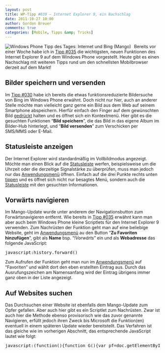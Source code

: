 ```yaml
---
layout: post
title: WP-Tipp #039 – Internet Explorer 9, ein Nachschlag
date: 2011-10-27 10:00
author: Gordon Breuer
comments: true
categories: [Mobile, Tipps &amp; Tricks]
---
```

<p><img style="margin: 0px 10px 0px 0px; display: inline; float: left" title="" alt="Windows Phone Tipp des Tages: Internet und Bing (Mango)" align="left" src="http://anheledirwp.blob.core.windows.net/wordpress/2011/10/internetmg2.png" /></p>  <p>Bereits vor einer Woche habe ich in <a href="/post/2011/10/21/WP-Tipp-035-&ndash;-Internet-Explorer-9.aspx">Tipp #035</a> die wichtigsten, neuen Funktionen des Internet Explorer 9 auf dem Windows Phone vorgestellt. Heute gibt es einen Nachschlag mit weiteren Tipps rund um den schnellsten Mobilbrowser derzeit auf dem Markt!</p>  <h2 class="clear">Bilder speichern und versenden</h2>  <p>Im <a href="/post/2011/10/14/WP-Tipp-030-&ndash;-bing-findet-mehr-als-nur-Websites.aspx">Tipp #030</a> habe ich bereits die etwas funktionsreduzierte Bildersuche von Bing im Windows Phone erwähnt. Doch nicht nur hier, auch an anderer Stelle möchte man vielleicht ganz gerne ein Bild aus dem Web auf seinem Smartphone abspeichern. Hierfür einfach den Finger auf dem gewünschten Bild <a href="/post/2011/09/12/WP7-Tipp-007-%E2%80%93-Standard-Gesten.aspx">gedrückt</a> halten und es öffnet sich ein Kontextmenü. Hier gibt es die gesuchten Funktionen “<strong>Bild speichern</strong>”, die das Bild in das eigene Album im Bilder-Hub hinterlegt, und “<strong>Bild versenden</strong>” zum Verschicken per SMS/MMS oder E-Mail. </p>  <h2>Statusleiste anzeigen</h2>  <p>Der Internet Explorer wird standardmäßig im Vollbildmodus angezeigt. Möchte man einen Blick auf die <a href="/post/2011/09/07/WP7-Tipp-004-&ndash;-Signalstarke-Ladezustand-der-Batterie-und-andere-Infos.aspx">Statusleiste</a> werfen, beispielsweise um die Uhrzeit oder die derzeitige Signalstärke zu überprüfen, muss man jedoch nur das <a href="/post/2011/09/05/WP7-Tipp-002-%E2%80%93-Das-Anwendungs-und-Kontextmenu.aspx">Anwendungsmenü</a> öffnen. Einfach auf die drei Punkte rechts unten <a href="/post/2011/09/12/WP7-Tipp-007-%E2%80%93-Standard-Gesten.aspx">tippen</a> und es öffnet sich nicht nur besagtes Menü, sondern auch die <a href="/post/2011/09/07/WP7-Tipp-004-&ndash;-Signalstarke-Ladezustand-der-Batterie-und-andere-Infos.aspx">Statusleiste</a> mit den gesuchten Informationen.</p>  <h2>Vorwärts navigieren</h2>  <p>Im Mango-Update wurde unter anderem der Navigationsbutton zum Forwärtsnavigieren entfernt. Wie bereits in <a href="/post/2011/10/21/WP-Tipp-035-&ndash;-Internet-Explorer-9.aspx">Tipp #035</a> erwähnt kann man aber auch beim Windows Phone kleine Scriptlets für den Internet Explorer 9 verwenden. Zum Nachrüsten der Funktion geht man auf eine beliebige Website, geht im <a href="/post/2011/09/05/WP7-Tipp-002-%E2%80%93-Das-Anwendungs-und-Kontextmenu.aspx">Anwendungsmenü</a> au den Button “<strong>Zu Favoriten hinzufügen</strong>”, gibt als <strong>Name</strong> bsp. “<em>!Vorwärts</em>” ein und als <strong>Webadresse</strong> das folgende JavaScript:</p>  <pre class="brush: js; toolbar: false;">javascript:history.forward()</pre>

<p>Zum Aufrufen der Funktion geht man nun im <a href="/post/2011/09/05/WP7-Tipp-002-%E2%80%93-Das-Anwendungs-und-Kontextmenu.aspx">Anwendungsmenü</a> auf “Favoriten” und wählt dort den eben erstellten Eintrag aus. Durch das Ausrufungszeichen am Namensanfang wird der Eintrag übrigens immer ganz oben in der Liste angezeigt.</p>

<h2>Auf Websites suchen</h2>

<p>Das Durchsuchen einer Website ist ebenfalls dem Mango-Update zum Opfer gefallen. Aber auch hier gibt es ein Scriptlet zum Nachrüsten. Zwar ist auch hier die Methode ebenso provisorisch wie das zuvor genannte Navigieren, erfüllt jedoch ihren Zweck bis Microsoft die Funktion(en) eventuell in einem späteren Update wieder bereitstellt. Das Verfahren ist das gleiche wie im vorherigen Abschnitt, das entsprechende JavaScript lautet wie folgt:</p>

<pre class="brush: js; toolbar: false;">javascript:(function(){function G(){var pf=doc.getElementById('pf');var qt=doc.getElementById('qt');if(null==pf){pf=doc.createElement('div');pf.id='pf';var s=pf.style;s.position='absolute';s.zIndex='99';s.top=(scT||scBT)+'px';s.left=(scL||scBL)+'px';s.width='100%';s.backgroundColor='#FFFF00';pf.appendChild(doc.createTextNode('Suche: '));qt=doc.createElement('input');qt.id='qt';qt.type='text';pf.appendChild(qt);var sb=doc.createElement('input');sb.type='button';sb.value='Los';sb.onclick=function(){P(qt.value)};pf.appendChild(sb);doc.body.appendChild(pf);}else{pf.style.display='inline';count=0;}}function P(s){document.getElementById('pf').style.display='none';if(s==='')return;var n=srchNode(document.body,s.toUpperCase(),s.length);alert(&quot;Found &quot;+count+&quot; occurrence&quot;+(count==1?&quot;&quot;:&quot;s&quot;)+&quot; of '&quot;+s+&quot;'.&quot;);pf.parentNode.removeChild(pf);return n;}function srchNode(node,te,len){var pos,skip,spannode,middlebit,endbit,middleclone;skip=0;if(node.nodeType==3){pos=node.data.toUpperCase().indexOf(te);if(pos&gt;=0){spannode=document.createElement(&quot;SPAN&quot;);spannode.style.backgroundColor=&quot;red&quot;;middlebit=node.splitText(pos);endbit=middlebit.splitText(len);middleclone=middlebit.cloneNode(true);spannode.appendChild(middleclone);middlebit.parentNode.replaceChild(spannode,middlebit);++count;skip=1;}}else{if(node.nodeType==1&amp;&amp;node.childNodes&amp;&amp;node.tagName.toUpperCase()!=&quot;SCRIPT&quot;&amp;&amp;node.tagName.toUpperCase!=&quot;STYLE&quot;){for(var child=0;child&lt;node.childNodes.length;++child){child=child+srchNode(node.childNodes[child],te,len);}}}return skip;}var count=0,scL=0,scT=0,scBL=0,scBT=0;var w=window,doc=document;if(typeof doc.body!='undefined'&amp;&amp;typeof doc.body.scrollLeft!='undefined'){scBL=doc.body.scrollLeft;scBT=doc.body.scrollTop;}if(typeof doc.documentElement!='undefined'&amp;&amp;typeof doc.documentElement.scrollLeft!='undefined'){scL=doc.documentElement.scrollLeft;scT=doc.documentElement.scrollTop;}G();})()</pre>
